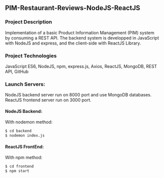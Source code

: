 ## PIM-Restaurant-Reviews-NodeJS-ReactJS

### Project Description

Implementation of a basic Product Information Management (PIM) system by consuming a REST API.
The backend system is developped in JavaScript with NodeJS and express, and the client-side with ReactJS Library.

### Project Technologies

JavaScript ES6, NodeJS, npm, express.js, Axios, ReactJS, MongoDB, REST API, GitHub

### Launch Servers:

NodeJS backend server run on 8000 port and use MongoDB databases.
ReactJS frontend server run on 3000 port.

#### NodeJS Backend:

With nodemon method:

```bash
$ cd backend
$ nodemon index.js
```

#### ReactJS FrontEnd:

With npm method:

```bash
$ cd frontend
$ npm start
```
